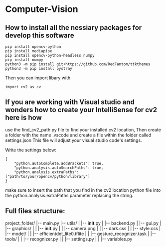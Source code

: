 # Computer-Vision #

## How to install all the nessiary packages for develop this software ##
```
pip install opencv-python
pip install mediapipe
pip install opencv-python-headless numpy
pip install numpy
python3 -m pip install git+https://github.com/RedFantom/ttkthemes
python3 -m pip install pystray
```

Then you can import libary with 
```
import cv2 as cv
```
 
## If you are working with Visual studio and wonders how to create your IntelliSense for cv2 here is how ##
use the find_cv2_path.py file to find your installed cv2 location, Then create a folder with the name .vscode and create a file within the folder called settings.json
This file will adjust your visual studio code's settings.

Write the settings below:
```
{
    "python.autoComplete.addBrackets": true,
    "python.analysis.autoSearchPaths": true,
    "python.analysis.extraPaths": ["path/to/your/opencv/python/library"]
}

```
make sure to insert the path that you find in the cv2 location python file into the python.analysis.extraPaths parameter replacing the string.

## Full files structure:
project_folder/
|-- main.py
|-- utils/
|   |-- __init__.py
|   |-- backend.py
|   |-- gui.py
|   |-- graphics/
|   |   |-- __init__.py
|   |   |-- camera.png
|   |   |-- dark.css
|   |   |-- style.css
|   |-- model/
|   |   |-- efficientdet_lite0.tflite
|   |   |-- gesture_recognizer.task
|   |-- tools/
|   |   |-- recognizer.py
|   |   |-- settings.py
|   |   |-- variables.py